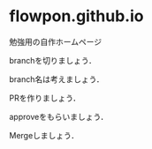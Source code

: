 # flowpon.github.io

勉強用の自作ホームページ

branchを切りましょう．

branch名は考えましょう．

PRを作りましょう．

approveをもらいましょう．

Mergeしましょう．
